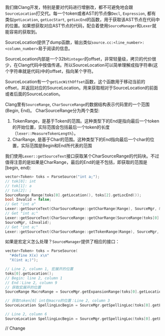 我们做Clang开发，特别是要对代码进行增删改，都不可避免地会跟`SourceLocation`打交代。每一个token或者AST的节点像`Decl`, `Expression`, 都有类似`getLocation`, `getLocStart`, `getLocEnd`的函数，用于获取该AST节点在代码中的位置。如果想获取对应AST节点的代码，配合着使用`SourceManager`和`Lexer`就能容易的获取到。

SourceLocation提供了dump函数，输出类似`source.cc:<line_number>:<column_number>`易于阅读的信息。

SourceLocation内部是一个32bit`integer`的offset，非常轻量级，拷贝的代价很少，在Clang代码中按值传递。所以SourceLocation可以简单理解成指字符串(这个字符串就是代码)中的offset，指向某个字符。

SourceLocation有一个`getLocWithOffset`函数，这个函数用于移动当前的offset，并返回对应的SourceLocation。用来获取相对于SourceLocation的前面或者后面的SourceLocation。

Clang里有`SourceRange`, `CharSourceRange`的数据结构表示代码里的一个范围(Begin, End)。 CharSourceRange分为两个类型:

1. TokenRange，是基于Token的范围。这种类型下的End是指向最后一个token的开始位置，实际范围会包括最后一个token的长度（`lexer::MeasureTokenLength`）。
2. CharRange, 是基于Char的范围。这种类型下的End指向最后一个char的位置，实际范围是Begin和End所代表的范围

我们使用`Lexer::getSourceText`接口获取某个CharSourceRange的代码块。不过值得注意的是如果是CharRange，最后的End的是不包括，即获取的范围是[begin, end):

```cpp
vector<Token> toks = ParseSource("int a;");
// tok[0]: int
// tok[1]: a
// tok[2]: ;
SourceRange Range(toks[0].getLocation(), toks[2].getLocEnd());
bool Invalid = false;
// Get "int a"
Lexer::getSourceText(CharSourceRange::getCharRange(Range), SourceMgr, &Invalid);
// Get "int a;"
Lexer::getSourceText(CharSourceRange::getCharRange(SourceRange(toks[0].getLocation(), toks[2].getLocation()().getLocWithOffset(1))),
SourceMgr, &Invalid);
// Get "int a;"
Lexer::getSourceText(CharSourceRange::getTokenRange(Range), SourceMgr, &Invalid);
```

如果是宏定义怎么处理？`SourceManager`提供了相应的接口：

```cpp
vector<Token> toks = ParseSource(
  "#define X(x) x\n"
  "X(int a;)");

// Line 2, column 1, 宏展开的位置
toks[0].getLocation();
// Begin: line 2, column 1
// End：Line 2, column 9
// 获取宏展开的位置 
SourceRange MacroRange = SourceMgr.getExpansionRange(toks[0].getLocation());

// 获取token[0] int在macro的位置：Line 2, column 3
SourceLocation SpellingLocBegin = SourceMgr.getSpellingLoc(toks[0].getLocation());

// Line 2, column 6
SourceLocation SpellingLocBegin = SourceMgr.getSpellingLoc(toks[0].getLocation());
```

// Change